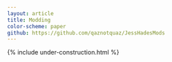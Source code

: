 ```yaml
---
layout: article
title: Modding
color-scheme: paper
github: https://github.com/qaznotquaz/JessHadesMods
---
```



{% include under-construction.html %}
